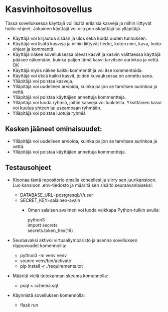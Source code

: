 # Kasvinhoitosovellus

Tässä sovelluksessa käyttäjä voi lisätä erilaisia kasveja ja niihin liittyvät hoito-ohjeet. Jokainen käyttäjä voi olla peruskäyttäjä tai ylläpitäjä.

- Käyttäjä voi kirjautua sisään ja ulos sekä luoda uuden tunnuksen.
- Käyttäjä voi lisätä kasveja ja niihin liittyvät tiedot, kuten nimi, kuva, hoito-ohjeet ja kommentit.
- Käyttäjä näkee sovelluksessa olevat kasvit ja kasvin valittaessa käyttäjä pääsee näkemään, kuinka paljon tämä kasvi tarvitsee aurinkoa ja vettä. OK
- Käyttäjä myös näkee kaikki kommentit ja voi itse kommentoida.
- Käyttäjä voi etsiä kaikki kasvit, joiden kuvauksessa on annettu sana.
- Ylläpitäjä voi poistaa kasveja.
- Ylläpitäjä voi uudelleen arvioida, kuinka paljon se tarvitsee aurinkoa ja vettä.
- Ylläpitäjä voi poistaa käyttäjien annettuja kommentteja.
- Ylläpitäjä voi luoda ryhmiä, joihin kasveja voi luokitella. Yksittäinen kasvi voi kuulua yhteen tai useampaan ryhmään.
- Ylläpitäjä voi poistaa luotuja ryhmiä

## Kesken jääneet ominaisuudet:

- Ylläpitäjä voi uudelleen arvioida, kuinka paljon se tarvitsee aurinkoa ja vettä.
- Ylläpitäjä voi poistaa käyttäjien annettuja kommentteja.

## Testausohjeet

- Kloonaa tämä repositorio omalle koneellesi ja siirry sen juurikansioon. Luo kansioon .env-tiedosto ja määritä sen sisältö seuraavanlaiseksi:

  - DATABASE_URL=postgresql:///user <br>
  - SECRET_KEY=salainen-avain
    - Oman salaisen avaimen voi luoda vaikkapa Python-tulkin avulla:
    
      python3 <br>
      import secrets <br>
      secrets.token_hex(16)
  
- Seuraavaksi aktivoi virtuaaliympäristö ja asenna sovelluksen riippuvuudet komennoilla:
  - python3 -m venv venv
  - source venv/bin/activate
  - pip install -r ./requirements.txt
  
- Määritä vielä tietokannan skeema komennolla:
  - psql < schema.sql
  
- Käynnistä sovelluksen komennolla:
  - flask run

